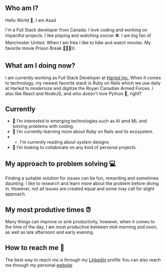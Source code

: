 

## Who am I? 

Hello World 👋, I am Asad
 
I'm a Full Stack developer from Canada. I love coding and working on impactful projects. I like playing and watching soccer ⚽. I am big fan of Manchester United. When I am free I like to hike and watch movies. My favorite movie Prison Break 👮🏽‍♀️⛓️.

## What am I doing now?
I am currently working as Full Stack Developer at [Harled Inc.](https://harled.ca/)
When it comes to technology, my newest favorite stack is Ruby on Rails which we use daily at Harled to modernize and digitize the Royan Canadian Armed Forces. I also like React and NodeJS, and who doesn't love Python 🐍, right?

## Currently
- 👀 I’m interested in emerging technologies such as AI amd ML and solving problems with coding.
- 🌱 I’m currently learning more about Ruby on Rails and its ecosystem.
- - I'm currently reading about system designs
- 💞️ I’m looking to collaborate on any kind of personal projects.

## My approach to problem solving 💻 
Finding a suitable solution for issues can be fun, rewarding and sometimes daunting. 
I like to research and learn more about the problem before diving in.
However, not all issues are created equal and some may call for slight approach.

## My most produtive times ⏰ 
Many things can improve or sink productivity, however, when it comes to the time of the day, I am most productive between mid-morning and noon, as well as late afternoon and early evening.

## How to reach me 💬 
The best way to reach me is through my [LinkedIn](https://www.linkedin.com/in/asad-ahmed-8247a5144/) profile
You can also reach me through my personal [website](https://asadnaser.com/)

